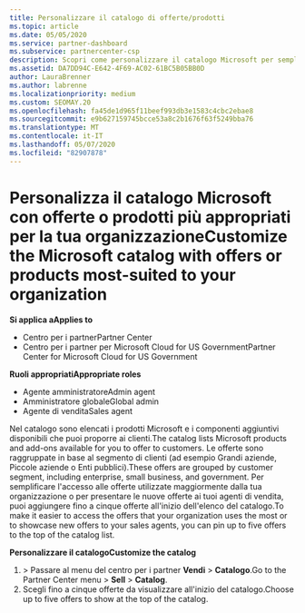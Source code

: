 ```yaml
---
title: Personalizzare il catalogo di offerte/prodotti
ms.topic: article
ms.date: 05/05/2020
ms.service: partner-dashboard
ms.subservice: partnercenter-csp
description: Scopri come personalizzare il catalogo Microsoft per semplificare l'accesso alle offerte o ai prodotti dei partner che la tua organizzazione utilizza maggiormente.
ms.assetid: DA7DD94C-E642-4F69-AC02-61BC5B05BB0D
author: LauraBrenner
ms.author: labrenne
ms.localizationpriority: medium
ms.custom: SEOMAY.20
ms.openlocfilehash: fa45de1d965f11beef993db3e1583c4cbc2ebae8
ms.sourcegitcommit: e9b627159745bcce53a8c2b1676f63f5249bba76
ms.translationtype: MT
ms.contentlocale: it-IT
ms.lasthandoff: 05/07/2020
ms.locfileid: "82907878"
---
```

# <a name="customize-the-microsoft-catalog-with-offers-or-products-most-suited-to-your-organization"></a><span data-ttu-id="455cb-103">Personalizza il catalogo Microsoft con offerte o prodotti più appropriati per la tua organizzazione</span><span class="sxs-lookup"><span data-stu-id="455cb-103">Customize the Microsoft catalog with offers or products most-suited to your organization</span></span>

<span data-ttu-id="455cb-104">**Si applica a**</span><span class="sxs-lookup"><span data-stu-id="455cb-104">**Applies to**</span></span>

-  <span data-ttu-id="455cb-105">Centro per i partner</span><span class="sxs-lookup"><span data-stu-id="455cb-105">Partner Center</span></span>
-  <span data-ttu-id="455cb-106">Centro per i partner per Microsoft Cloud for US Government</span><span class="sxs-lookup"><span data-stu-id="455cb-106">Partner Center for Microsoft Cloud for US Government</span></span>

<span data-ttu-id="455cb-107">**Ruoli appropriati**</span><span class="sxs-lookup"><span data-stu-id="455cb-107">**Appropriate roles**</span></span>

- <span data-ttu-id="455cb-108">Agente amministratore</span><span class="sxs-lookup"><span data-stu-id="455cb-108">Admin agent</span></span>
- <span data-ttu-id="455cb-109">Amministratore globale</span><span class="sxs-lookup"><span data-stu-id="455cb-109">Global admin</span></span>
- <span data-ttu-id="455cb-110">Agente di vendita</span><span class="sxs-lookup"><span data-stu-id="455cb-110">Sales agent</span></span>

<span data-ttu-id="455cb-111">Nel catalogo sono elencati i prodotti Microsoft e i componenti aggiuntivi disponibili che puoi proporre ai clienti.</span><span class="sxs-lookup"><span data-stu-id="455cb-111">The catalog lists Microsoft products and add-ons available for you to offer to customers.</span></span> <span data-ttu-id="455cb-112">Le offerte sono raggruppate in base al segmento di clienti (ad esempio Grandi aziende, Piccole aziende o Enti pubblici).</span><span class="sxs-lookup"><span data-stu-id="455cb-112">These offers are grouped by customer segment, including enterprise, small business, and government.</span></span> <span data-ttu-id="455cb-113">Per semplificare l'accesso alle offerte utilizzate maggiormente dalla tua organizzazione o per presentare le nuove offerte ai tuoi agenti di vendita, puoi aggiungere fino a cinque offerte all'inizio dell'elenco del catalogo.</span><span class="sxs-lookup"><span data-stu-id="455cb-113">To make it easier to access the offers that your organization uses the most or to showcase new offers to your sales agents, you can pin up to five offers to the top of the catalog list.</span></span>

<span data-ttu-id="455cb-114">**Personalizzare il catalogo**</span><span class="sxs-lookup"><span data-stu-id="455cb-114">**Customize the catalog**</span></span>

1.  <span data-ttu-id="455cb-115">&gt; Passare al menu del centro per i partner **Vendi** &gt; **Catalogo**.</span><span class="sxs-lookup"><span data-stu-id="455cb-115">Go to the Partner Center menu &gt; **Sell** &gt; **Catalog**.</span></span>
2.  <span data-ttu-id="455cb-116">Scegli fino a cinque offerte da visualizzare all'inizio del catalogo.</span><span class="sxs-lookup"><span data-stu-id="455cb-116">Choose up to five offers to show at the top of the catalog.</span></span>
